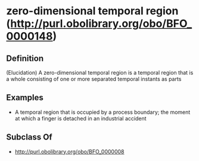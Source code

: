 # zero-dimensional temporal region (http://purl.obolibrary.org/obo/BFO_0000148)

## Definition
(Elucidation) A zero-dimensional temporal region is a temporal region that is a whole consisting of one or more separated temporal instants as parts

## Examples
- A temporal region that is occupied by a process boundary; the moment at which a finger is detached in an industrial accident

## Subclass Of
- http://purl.obolibrary.org/obo/BFO_0000008

